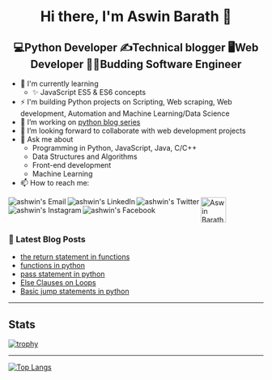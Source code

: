 <h1 align="center"> Hi there, I'm Aswin Barath 👋</h1>

<h2 align="center"> 💻Python Developer    ✍Technical blogger   🖥️Web Developer   👨‍🎓Budding Software Engineer</h2>

- 🌱 I'm currently learning
    - ✨ JavaScript ES5 & ES6 concepts
- ⚡ I'm building Python projects on Scripting, Web scraping, Web development, Automation and Machine Learning/Data Science
- 🔭 I’m working on [python blog series](https://dev.to/aswin2001barath/series/10416)
- 👯 I’m looking forward to collaborate with web development projects
- 💬 Ask me about
    - Programming in Python, JavaScript, Java, C/C++
    - Data Structures and Algorithms
    - Front-end development
    - Machine Learning 
- 📫 How to reach me:

<a href="mailto:aswin2001barath@gmail.com">
  <img align="left" alt="ashwin's Email" src="https://img.icons8.com/bubbles/50/000000/gmail.png"/>
</a>

<a href="https://www.linkedin.com/in/aswim-barath/">
  <img align="left" alt="ashwin's LinkedIn" src="https://img.icons8.com/bubbles/50/000000/linkedin.png"/>
</a>

<a href="https://twitter.com/AswinBarath2">
  <img align="left" alt="ashwin's Twitter" src="https://img.icons8.com/bubbles/50/000000/twitter.png"/>
</a>

<a href="https://instagram.com/ashwin_26.4">
  <img align="left" alt="ashwin's Instagram" src="https://img.icons8.com/bubbles/50/000000/instagram.png"/>
</a>

<a href="https://www.facebook.com/profile.php?id=100011683902531">
  <img align="left" alt="ashwin's Facebook" src="https://img.icons8.com/bubbles/50/000000/facebook.png"/>
</a>

<a href="https://dev.to/aswin2001barath">
  <img src="https://d2fltix0v2e0sb.cloudfront.net/dev-badge.svg" alt="Aswin Barath's DEV Community Profile" height="50" width="50">
</a>

<br>

### 📕 Latest Blog Posts
<!-- BLOG-POST-LIST:START -->
- [the return statement in functions](https://dev.to/aswin2001barath/functional-programming-in-python-23ff)
- [functions in python](https://dev.to/aswin2001barath/functions-in-python-3i4h)
- [pass statement in python](https://dev.to/aswin2001barath/pass-statement-in-python-49lh)
- [Else Clauses on Loops](https://dev.to/aswin2001barath/else-clauses-on-loops-54je)
- [Basic jump statements in python](https://dev.to/aswin2001barath/break-and-continue-statements-in-python-2bka)
<!-- BLOG-POST-LIST:END -->

---

## Stats
[![trophy](https://github-profile-trophy.vercel.app/?username=AswinBarath&margin-w=15)](https://github.com/ryo-ma/github-profile-trophy)

---

[![Top Langs](https://github-readme-stats.vercel.app/api/top-langs/?username=AswinBarath&layout=compact)](https://github.com/anuraghazra/github-readme-stats)

<!--
**AswinBarath/AswinBarath** is a ✨ _special_ ✨ repository because its `README.md` (this file) appears on your GitHub profile.

Here are some ideas to get you started:

- 🔭 I’m currently working on ...
- 🌱 I’m currently learning ...
- 👯 I’m looking to collaborate on ...
- 🤔 I’m looking for help with ...
- 💬 Ask me about ...
- 📫 How to reach me: ...
- 😄 Pronouns: ...
- ⚡ Fun fact: ...

Readme stats
[![ashwin's github stats](https://github-readme-stats.vercel.app/api?username=AswinBarath&show_icons=true&theme=cobalt)](https://github.com/anuraghazra/github-readme-stats)
-->

